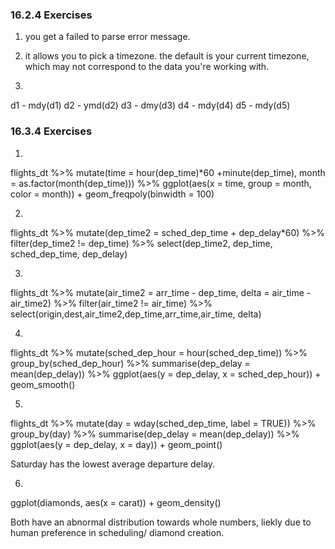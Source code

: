 ### 16.2.4 Exercises

1) you get a failed to parse error message.

2) it allows you to pick a timezone. the default is your current timezone, which may not correspond to the data you're working with.

3)
  d1 - mdy(d1)
  d2 - ymd(d2)
  d3 - dmy(d3)
  d4 - mdy(d4)
  d5 - mdy(d5)
  
### 16.3.4 Exercises

1)
flights_dt %>%
  mutate(time = hour(dep_time)*60 +minute(dep_time),
         month = as.factor(month(dep_time))) %>%
  ggplot(aes(x = time, group = month, color = month)) +
  geom_freqpoly(binwidth = 100)

2)
flights_dt %>% 
  mutate(dep_time2 = sched_dep_time + dep_delay*60) %>%
  filter(dep_time2 != dep_time) %>%
  select(dep_time2, dep_time, sched_dep_time, dep_delay)
 
3) 
flights_dt %>%
  mutate(air_time2 = arr_time - dep_time, delta = air_time - air_time2) %>%
  filter(air_time2 != air_time) %>%
  select(origin,dest,air_time2,dep_time,arr_time,air_time, delta)
  
4)
flights_dt %>%
  mutate(sched_dep_hour = hour(sched_dep_time)) %>%
  group_by(sched_dep_hour) %>%
  summarise(dep_delay = mean(dep_delay)) %>%
  ggplot(aes(y = dep_delay, x = sched_dep_hour)) +
  geom_smooth()
  
5)
  
flights_dt %>%
  mutate(day = wday(sched_dep_time, label = TRUE)) %>%
  group_by(day) %>%
  summarise(dep_delay = mean(dep_delay)) %>%
  ggplot(aes(y = dep_delay, x = day)) +
  geom_point()
  
  Saturday has the lowest average departure delay.
  
6)
ggplot(diamonds, aes(x = carat)) + 
  geom_density()
  
Both have an abnormal distribution towards whole numbers, liekly due to human preference in scheduling/ diamond creation.

